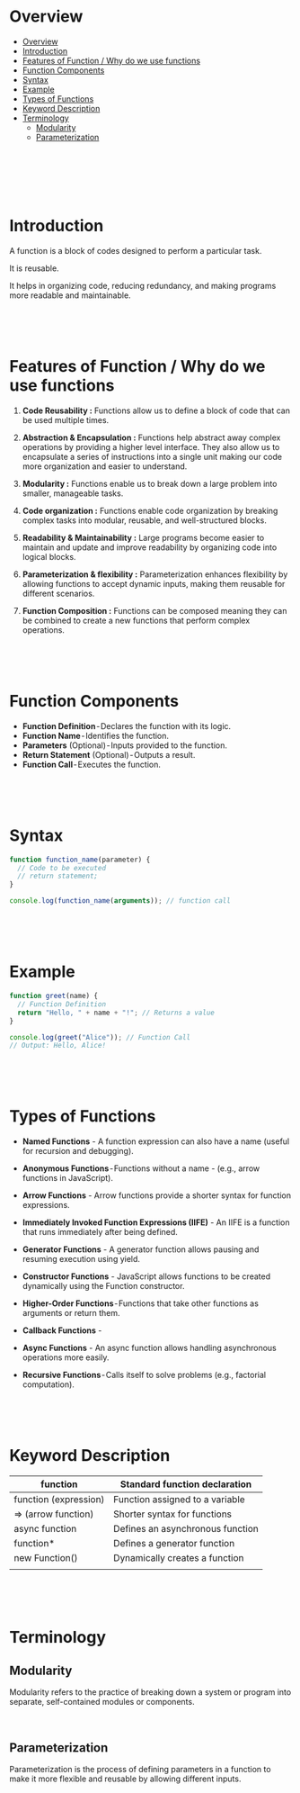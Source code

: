 # Overview

- [Overview](#overview)
- [Introduction](#introduction)
- [Features of Function / Why do we use functions](#features-of-function--why-do-we-use-functions)
- [Function Components](#function-components)
- [Syntax](#syntax)
- [Example](#example)
- [Types of Functions](#types-of-functions)
- [Keyword Description](#keyword-description)
- [Terminology](#terminology)
  - [Modularity](#modularity)
  - [Parameterization](#parameterization)

&nbsp;

&nbsp;

&nbsp;

# Introduction

A function is a block of codes designed to perform a particular task.

It is reusable.

It helps in organizing code, reducing redundancy, and making programs more readable and maintainable.

&nbsp;

&nbsp;

# Features of Function / Why do we use functions

1. **Code Reusability :** Functions allow us to define a block of code that can be used multiple times.

2. **Abstraction & Encapsulation :** Functions help abstract away complex operations by providing a higher level interface. They also allow us to encapsulate a series of instructions into a single unit making our code more organization and easier to understand.

3. **Modularity :** Functions enable us to break down a large problem into smaller, manageable tasks.

4. **Code organization :** Functions enable code organization by breaking complex tasks into modular, reusable, and well-structured blocks.

5. **Readability & Maintainability :** Large programs become easier to maintain and update and improve readability by organizing code into logical blocks.

6. **Parameterization & flexibility :** Parameterization enhances flexibility by allowing functions to accept dynamic inputs, making them reusable for different scenarios.

7. **Function Composition :** Functions can be composed meaning they can be combined to create a new functions that perform complex operations.

&nbsp;

&nbsp;

# Function Components

- **Function Definition** - Declares the function with its logic.
- **Function Name** - Identifies the function.
- **Parameters** (Optional) - Inputs provided to the function.
- **Return Statement** (Optional) - Outputs a result.
- **Function Call** - Executes the function.

&nbsp;

&nbsp;

# Syntax

```js
function function_name(parameter) {
  // Code to be executed
  // return statement;
}

console.log(function_name(arguments)); // function call
```

&nbsp;

&nbsp;

# Example

```js
function greet(name) {
  // Function Definition
  return "Hello, " + name + "!"; // Returns a value
}

console.log(greet("Alice")); // Function Call
// Output: Hello, Alice!
```

&nbsp;

&nbsp;

# Types of Functions

- **Named Functions** - A function expression can also have a name (useful for recursion and debugging).

- **Anonymous Functions** - Functions without a name - (e.g., arrow functions in JavaScript).

- **Arrow Functions** - Arrow functions provide a shorter syntax for function expressions.

- **Immediately Invoked Function Expressions (IIFE)** - An IIFE is a function that runs immediately after being defined.

- **Generator Functions** - A generator function allows pausing and resuming execution using yield.

- **Constructor Functions** - JavaScript allows functions to be created dynamically using the Function constructor.

- **Higher-Order Functions** - Functions that take other functions as arguments or return them.

- **Callback Functions** -

- **Async Functions** - An async function allows handling asynchronous operations more easily.

- **Recursive Functions** - Calls itself to solve problems (e.g., factorial computation).

&nbsp;

&nbsp;

# Keyword Description

| function              | Standard function declaration    |
| --------------------- | -------------------------------- |
| function (expression) | Function assigned to a variable  |
| => (arrow function)   | Shorter syntax for functions     |
| async function        | Defines an asynchronous function |
| function\*            | Defines a generator function     |
| new Function()        | Dynamically creates a function   |
|                       |                                  |

&nbsp;

&nbsp;

# Terminology

## Modularity

Modularity refers to the practice of breaking down a system or program into separate, self-contained
modules or components.

&nbsp;

## Parameterization

Parameterization is the process of defining parameters in a function to make it more flexible and reusable by allowing different inputs.

&nbsp;
